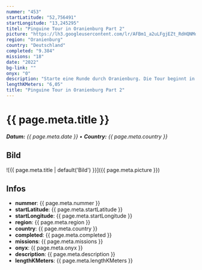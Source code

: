 ```yaml
---
nummer: "453"
startLatitude: "52,756491"
startLongitude: "13,245295"
titel: "Pinguine Tour in Oranienburg Part 2"
picture: "https://lh3.googleusercontent.com/lr/AFBm1_a2uLFgjEZt_RdHQNMq8N4WA7N-r-wH9pS9Ooy9lhPlIovdJm0-T3JeM4cpVhlNnd6INaEFuCvkv9aeOVIosH_IsiEGf4L1ZaKHo9tt1RpUwPmcXuYdldkIirLysN7aKC2A8XnCys-85TrhtVaHH_bMi9nw3-jIK7Mv38G4KYlLBqhN0_JG_qVf1GoJaK3PRgwm_cLKKAcU2XgqP01QeWAzNuM4tOSiUU8ureU81J596CjojavcdqPw9s_mlrl9REfktxXHGN3ul3DNXOiStczkEtMch9aS4HDmxcUps-_027XqKAcX01Y8c7KXsBJeqGtVuTpUz4DLFfRFZoNXarOEpcBUWZxGSw0gMWoIoW15OrBn47gfiYE3TIKKoH7vg5bK-py208uSsvi6FdW8ZDkz9MGla_Ne21D83QkC_MX6lJyXITLWM2zkMEI8IwrQBu5ZjY_6J5fSZVWxWFqwjGr_2CqKbUp4eXg4CApUeJliYfrzns-3jeAl6HEOF2Atc17NzP5dd3ePAxPpJ93RDYUt_Cn0kCtg4gZl6ZB-wdQzOfEOxa83YhA5C_MFloBKE54RqPbPvtjcgKN5V7pIz3kzIfckjJSUbtAUkL2XXVvqxH7qcrEYqpagbbwcJhJ2sK_I_JU5w7qngXVO2tu_oaHi4C0pnDCYJSLsCGxWLDTxAYQCp2GRU08jvZ17HTfCXa9ccSuCe374E8XKn3xJpnnesaBwa84W86tddv4SmSe3J-sZBMm5WCmmA0NgKSvF_fWV5zjOy8SQD7aVezIsMnmWH_gzlI6paZydosp80Zs_kO5TCQ39qmvzmYSpIk9Tjjg766FOxS0faw7oV7u0ifa1c4hxZxkXCJ2z0ysuUPMfJzEQZT90ULlcDCNGhZKTQ0pZ97jH"
region: "Oranienburg"
country: "Deutschland"
completed: "9.384"
missions: "18"
date: "2022"
bg-link: ""
onyx: "0"
description: "Starte eine Runde durch Oranienburg. Die Tour beginnt in der Bernauer Straße"
lengthKMeters: "6,05"
title: "Pinguine Tour in Oranienburg Part 2"
---
```


# {{ page.meta.title }}
_**Datum:** {{ page.meta.date }} • **Country:** {{ page.meta.country }}_

## Bild
![{{ page.meta.title | default('Bild') }}]({{ page.meta.picture }})

## Infos
- **nummer**: {{ page.meta.nummer }}
- **startLatitude**: {{ page.meta.startLatitude }}
- **startLongitude**: {{ page.meta.startLongitude }}
- **region**: {{ page.meta.region }}
- **country**: {{ page.meta.country }}
- **completed**: {{ page.meta.completed }}
- **missions**: {{ page.meta.missions }}
- **onyx**: {{ page.meta.onyx }}
- **description**: {{ page.meta.description }}
- **lengthKMeters**: {{ page.meta.lengthKMeters }}

